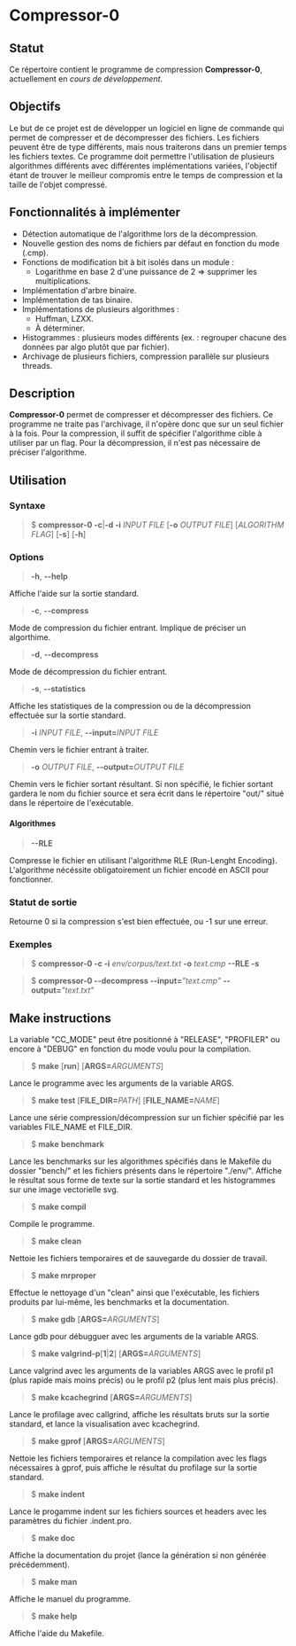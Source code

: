 # Compressor-0

## Statut

Ce répertoire contient le programme de compression **Compressor-0**,
actuellement en *cours de développement*.

## Objectifs

Le but de ce projet est de développer un logiciel en ligne de commande qui
permet de compresser et de décompresser des fichiers. Les fichiers peuvent être
de type différents, mais nous traiterons dans un premier temps les fichiers
textes. Ce programme doit permettre l'utilisation de plusieurs algorithmes
différents avec différentes implémentations variées, l'objectif étant de trouver
le meilleur compromis entre le temps de compression et la taille de l'objet
compressé.

## Fonctionnalités à implémenter

* Détection automatique de l'algorithme lors de la décompression.
* Nouvelle gestion des noms de fichiers par défaut en fonction du mode (.cmp).
* Fonctions de modification bit à bit isolés dans un module :
    * Logarithme en base 2 d'une puissance de 2 => supprimer les multiplications.
* Implémentation d'arbre binaire.
* Implémentation de tas binaire.
* Implémentations de plusieurs algorithmes :
    * Huffman, LZXX.
    * À déterminer.
* Histogrammes : plusieurs modes différents (ex. : regrouper chacune des données
par algo plutôt que par fichier).
* Archivage de plusieurs fichiers, compression parallèle sur plusieurs threads.

## Description

**Compressor-0** permet de compresser et décompresser des fichiers. Ce programme
ne traite pas l'archivage, il n'opère donc que sur un seul fichier à la fois.
Pour la compression, il suffit de spécifier l'algorithme cible à utiliser par un
flag. Pour la décompression, il n'est pas nécessaire de préciser l'algorithme.

## Utilisation

### Syntaxe

> $ <b>compressor-0 -c</b>|<b>-d -i</b> <i>INPUT FILE</i> 
> [<b>-o</b> <i>OUTPUT FILE</i>] [<i>ALGORITHM FLAG</i>] [<b>-s</b>] [<b>-h</b>]

### Options

> <b>-h</b>, <b>\-\-help</b> <br/>

Affiche l'aide sur la sortie standard.

> <b>-c</b>, <b>\-\-compress</b> <br/>

Mode de compression du fichier entrant. Implique de préciser un algorthime.

> <b>-d</b>, <b>\-\-decompress</b> <br/>

Mode de décompression du fichier entrant.

> <b>-s</b>, <b>\-\-statistics</b> <br/>

Affiche les statistiques de la compression ou de la décompression effectuée sur
la sortie standard.

> <b>-i</b> <i>INPUT FILE</i>, <b>\-\-input=</b><i>INPUT FILE</i> <br/>

Chemin vers le fichier entrant à traiter.

> <b>-o</b> <i>OUTPUT FILE</i>, <b>\-\-output=</b><i>OUTPUT FILE</i> <br/>

Chemin vers le fichier sortant résultant. Si non spécifié, le fichier sortant
gardera le nom du fichier source et sera écrit dans le répertoire "out/" situé
dans le répertoire de l'exécutable.

#### Algorithmes

> <b>\-\-RLE</b> <br/>

Compresse le fichier en utilisant l'algorithme RLE (Run-Lenght Encoding).
L'algorithme nécéssite obligatoirement un fichier encodé en ASCII pour
fonctionner.

### Statut de sortie

Retourne 0 si la compression s'est bien effectuée, ou -1 sur une erreur.

### Exemples

> $ <b>compressor-0 -c -i</b> <i>env/corpus/text.txt</i> <b>-o</b> <i>text.cmp</i>
> <b>\-\-RLE -s</b>

> $ <b>compressor-0 \-\-decompress \-\-input=</b><i>"text.cmp"</i>
> <b>\-\-output=</b><i>"text.txt"</i>

## Make instructions

La variable "CC_MODE" peut être positionné à "RELEASE", "PROFILER" ou
encore à "DEBUG" en fonction du mode voulu pour la compilation.

> $ <b>make</b> [<b>run</b>] [<b>ARGS=</b><i>ARGUMENTS</i>] <br/>

Lance le programme avec les arguments de la variable ARGS.

> $ <b>make test</b> [<b>FILE_DIR=</b><i>PATH</i>] [<b>FILE_NAME=</b><i>NAME</i>]

Lance une série compression/décompression sur un fichier spécifié par les
variables FILE_NAME et FILE_DIR.

> $ <b>make</b> <b>benchmark</b> <br/>

Lance les benchmarks sur les algorithmes spécifiés dans le Makefile du dossier
"bench/" et les fichiers présents dans le répertoire "./env/". Affiche le
résultat sous forme de texte sur la sortie standard et les histogrammes sur une
image vectorielle svg.

> $ <b>make compil</b> <br/>

Compile le programme.

> $ <b>make clean</b> <br/>

Nettoie les fichiers temporaires et de sauvegarde du dossier de travail.

> $ <b>make mrproper</b> <br/>

Effectue le nettoyage d'un "clean" ainsi que l'exécutable, les fichiers
produits par lui-même, les benchmarks et la documentation.

> $ <b>make gdb</b> [<b>ARGS=</b><i>ARGUMENTS</i>] <br/>

Lance gdb pour débugguer avec les arguments de la variable ARGS.

> $ <b>make valgrind-p</b>[<b>1</b>|<b>2</b>] [<b>ARGS=</b><i>ARGUMENTS</i>] <br/>

Lance valgrind avec les arguments de la variables ARGS avec le profil p1 (plus
rapide mais moins précis) ou le profil p2 (plus lent mais plus précis).

> $ <b>make kcachegrind</b> [<b>ARGS=</b><i>ARGUMENTS</i>] <br/>

Lance le profilage avec callgrind, affiche les résultats bruts sur la sortie
standard, et lance la visualisation avec kcachegrind.

> $ <b> make gprof </b> [<b>ARGS=</b><i>ARGUMENTS</i>]

Nettoie les fichiers temporaires et relance la compilation avec les flags
nécessaires à gprof, puis affiche le résultat du profilage sur la sortie
standard.

> $ <b>make indent</b> <br/>

Lance le progamme indent sur les fichiers sources et headers avec les paramètres
du fichier .indent.pro.

> $ <b>make doc</b> <br/>

Affiche la documentation du projet (lance la génération si non générée
précédemment).

> $ <b>make man</b> <br/>

Affiche le manuel du programme.

> $ <b>make help</b> <br/>

Affiche l'aide du Makefile.
